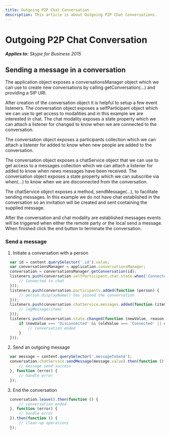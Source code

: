 ```yaml
---
title: Outgoing P2P Chat Conversation
description: This article is about Outgoing P2P Chat Conversations.
---
```

# Outgoing P2P Chat Conversation


 _**Applies to:** Skype for Business 2015_

## Sending a message in a conversation

The application object exposes a conversationsManager object which we can use to create new conversations by calling getConversation(...) and providing a SIP URI.

After creation of the conversation object it is helpful to setup a few event listeners. The conversation object exposes a selfParticipant object which we can use to get access to modalities and in this example we are interested in chat.
The chat modality exposes a state property which we can attach a listener for changed to know when we are connected to the conversation.

The conversation object exposes a participants collection which we can attach a listener for added to know when new people are added to the conversation.

The conversation object exposes a chatService object that we can use to get access to a messages collection which we can attach a listener for added to know when news messages have been received.
The conversation object exposes a state property which we can subscribe via when(...) to know when we are disconnected from the conversation.

The chatService object exposes a method, sendMessage(...), to facilitate sending messages. In this example we do not have chat established in the conversation so an invitation will be created and sent containing the supplied message.

After the conversation and chat modality are established messages events will be triggered when either the remote party or the local send a message. When finished click the end button to terminate the conversation.


### Send a message

1. Initiate a conversation with a person 

  ```js
    var id = content.querySelector('.id').value;
    var conversationsManager = application.conversationsManager;
    conversation = conversationsManager.getConversation(id);
    listeners.push(conversation.selfParticipant.chat.state.when('Connected', function () {
        // Connected to chat
    }));
    listeners.push(conversation.participants.added(function (person) {
        // person.displayName() has joined the conversation
    }));
    listeners.push(conversation.chatService.messages.added(function (item) {
        // logMessage(item)
    }));
    listeners.push(conversation.state.changed(function (newValue, reason, oldValue) {
        if (newValue === 'Disconnected' && (oldValue === 'Connected' || oldValue === 'Connecting')) {
            // conversation ended
        }
    }));
  ```

2. Send an outgoing message

  ```js
    var message = content.querySelector('.messageToSend');
    conversation.chatService.sendMessage(message.value).then(function () {
        // message send success
    }, function (error) {
        // handle error
    });
  ```

3. End the conversation

  ```js
    conversation.leave().then(function () {
        // conversation ended
    }, function (error) {
        // handle error
    }).then(function () {
        // clean up operations
    });
  ```
